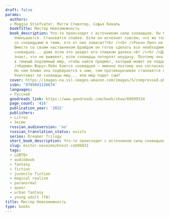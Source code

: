 ```yaml
---
draft: false
params:
  authors:
  - Maggie Stiefvater, Мэгги Стивотер, Софья Коваль
  bookTitle: Мистер Невозможность
  book_description: Что-то происходит с источником силы сновидцев. Он блокируется.
    Уменьшается. Становится слабее. Если он исчезнет совсем, что же тогда случится
    со сновидцами и теми, кто от них зависит?<br /><br />Ронан Линч не намерен бездействовать.
    Вместе со своим наставником Брайдом он готов сделать все необходимое, чтобы спасти
    сновидцев... даже если это уведет его слишком далеко.<br /><br />Джордан Хеннесси
    знает, что не выживет, если сновидцы потерпят неудачу. Поэтому она отправляется
    в темный подземный мир, чтобы найти предмет, который может ее поддержать.<br /><br
    />Кармен Фарух-Лейн боится сновидцев — именно поэтому она согласилась их выследить.
    Но чем ближе она подбирается к ним, тем противоречивее становятся ее чувства.
    Уничтожат ли сновидцы мир... или мир падет сам?
  cover: https://images-na.ssl-images-amazon.com/images/S/compressed.photo.goodreads.com/books/1648387805i/60699534.jpg
  isbn: '9785041126674'
  languages:
  - Русский
  goodreads_link: https://www.goodreads.com/book/show/60699534
  page_count: '416'
  publication_year: '2022'
  publishers:
  - Litres
  - Эксмо
  russian_audioversion: 'no'
  russian_translation_status: exists
  series: Dreamer Trilogy
  short_book_description: Что-то происходит с источником силы сновидцев. Он блокируется.
  slug: mister-nevozmozhnost-cab96831
  tags:
  - LGBTQ+
  - audiobook
  - fantasy
  - fiction
  - juvenile fiction
  - magical realism
  - paranormal
  - queer
  - urban fantasy
  - young adult (YA)
title: Мистер Невозможность
type: books
---
```

